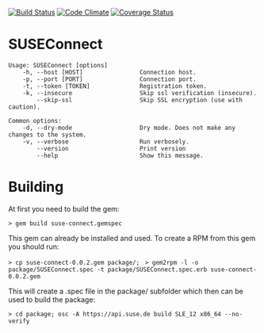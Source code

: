 [![Build Status](https://secure.travis-ci.org/SUSE/connect.png?branch=master)](https://travis-ci.org/SUSE/connect)
[![Code Climate](https://codeclimate.com/github/SUSE/connect.png)](https://codeclimate.com/github/SUSE/connect)
[![Coverage Status](https://coveralls.io/repos/SUSE/connect/badge.png?branch=master)](https://coveralls.io/r/SUSE/connect)

# SUSEConnect

```
Usage: SUSEConnect [options]
    -h, --host [HOST]                Connection host.
    -p, --port [PORT]                Connection port.
    -t, --token [TOKEN]              Registration token.
    -k, --insecure                   Skip ssl verification (insecure).
        --skip-ssl                   Skip SSL encryption (use with caution).

Common options:
    -d, --dry-mode                   Dry mode. Does not make any changes to the system.
    -v, --verbose                    Run verbosely.
        --version                    Print version
        --help                       Show this message.

```


# Building

At first you need to build the gem:

`> gem build suse-connect.gemspec`

This gem can already be installed and used. To create a RPM from this gem you should run:

`> cp suse-connect-0.0.2.gem package/; `
`> gem2rpm -l -o package/SUSEConnect.spec -t package/SUSEConnect.spec.erb suse-connect-0.0.2.gem`

This will create a .spec file in the package/ subfolder which then can be used to build the package:

`> cd package; osc -A https://api.suse.de build SLE_12 x86_64 --no-verify`




